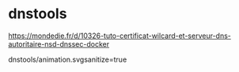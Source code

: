 # dnstools


https://mondedie.fr/d/10326-tuto-certificat-wilcard-et-serveur-dns-autoritaire-nsd-dnssec-docker


dnstools/animation.svgsanitize=true

